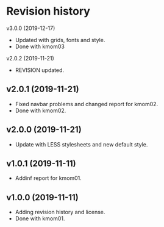 Revision history
=========================

v3.0.0 (2019-12-17)

* Updated with grids, fonts and style.
* Done with kmom03

v2.0.2 (2019-11-21)

* REVISION updated.

v2.0.1 (2019-11-21)
------------------------

* Fixed navbar problems and changed report for kmom02.
* Done with kmom02.

v2.0.0 (2019-11-21)
-----------------------

* Update with LESS stylesheets and new default style.


v1.0.1 (2019-11-11)
---------------------

* Addinf report for kmom01.

v1.0.0 (2019-11-11)
---------------------

* Adding revision history and license.
* Done with kmom01.

